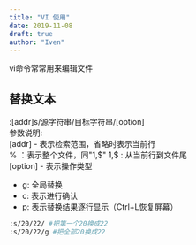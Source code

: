 ```yaml
---
title: "VI 使用"
date: 2019-11-08
draft: true
author: "Iven"
---
```



vi命令常常用来编辑文件

<!--more-->

## 替换文本
:[addr]s/源字符串/目标字符串/[option]  
参数说明:  
[addr] - 表示检索范围，省略时表示当前行  
% ：表示整个文件，同"1,$"  
1,$ : 从当前行到文件尾  
[option] - 表示操作类型  
- g: 全局替换  
- c: 表示进行确认  
- p: 表示替换结果逐行显示（Ctrl+L恢复屏幕）

```bash
:s/20/22/ #把第一个20换成22
:s/20/22/g #把全部20换成22
```


